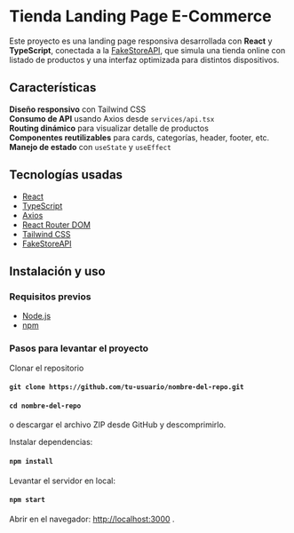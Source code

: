 # Tienda Landing Page E-Commerce

Este proyecto es una landing page responsiva desarrollada con **React** y **TypeScript**, conectada a la [FakeStoreAPI](https://fakestoreapi.com/), que simula una tienda online con listado de productos y una interfaz optimizada para distintos dispositivos.

## Características

**Diseño responsivo** con Tailwind CSS  
**Consumo de API** usando Axios desde `services/api.tsx`  
**Routing dinámico** para visualizar detalle de productos  
**Componentes reutilizables** para cards, categorías, header, footer, etc.  
**Manejo de estado** con `useState` y `useEffect`  

## Tecnologías usadas

- [React](https://reactjs.org/)
- [TypeScript](https://www.typescriptlang.org/)
- [Axios](https://axios-http.com/)
- [React Router DOM](https://reactrouter.com/)
- [Tailwind CSS](https://tailwindcss.com/)
- [FakeStoreAPI](https://fakestoreapi.com/)

## Instalación y uso

### Requisitos previos

- [Node.js](https://nodejs.org/) 
- [npm](https://www.npmjs.com/) 

### Pasos para levantar el proyecto

Clonar el repositorio 
#### `git clone https://github.com/tu-usuario/nombre-del-repo.git`
#### `cd nombre-del-repo`
o descargar el archivo ZIP desde GitHub y descomprimirlo.

Instalar dependencias:

#### `npm install`

Levantar el servidor en local:

#### `npm start`

Abrir en el navegador: 
[http://localhost:3000](http://localhost:3000) .

